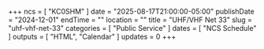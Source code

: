 +++
ncs = [ "KC0SHM" ]
date = "2025-08-17T21:00:00-05:00"
publishDate = "2024-12-01"
endTime = ""
location = ""
title = "UHF/VHF Net 33"
slug = "uhf-vhf-net-33"
categories = [ "Public Service" ]
dates = [ "NCS Schedule" ]
outputs = [ "HTML", "Calendar" ]
updates = 0
+++
